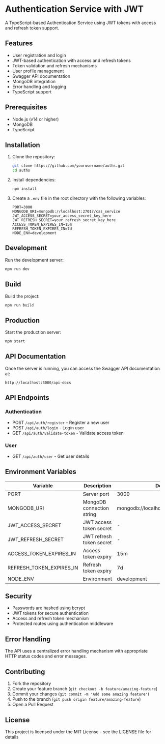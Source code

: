 # Authentication Service with JWT

A TypeScript-based Authentication Service using JWT tokens with access and refresh token support.

## Features

- User registration and login
- JWT-based authentication with access and refresh tokens
- Token validation and refresh mechanisms
- User profile management
- Swagger API documentation
- MongoDB integration
- Error handling and logging
- TypeScript support

## Prerequisites

- Node.js (v14 or higher)
- MongoDB
- TypeScript

## Installation

1. Clone the repository:
   ```bash
   git clone https://github.com/yourusername/auths.git
   cd auths
   ```

2. Install dependencies:
   ```bash
   npm install
   ```

3. Create a `.env` file in the root directory with the following variables:
   ```env
   PORT=3000
   MONGODB_URI=mongodb://localhost:27017/cas_service
   JWT_ACCESS_SECRET=your_access_secret_key_here
   JWT_REFRESH_SECRET=your_refresh_secret_key_here
   ACCESS_TOKEN_EXPIRES_IN=15m
   REFRESH_TOKEN_EXPIRES_IN=7d
   NODE_ENV=development
   ```

## Development

Run the development server:
```bash
npm run dev
```

## Build

Build the project:
```bash
npm run build
```

## Production

Start the production server:
```bash
npm start
```

## API Documentation

Once the server is running, you can access the Swagger API documentation at:
```
http://localhost:3000/api-docs
```

## API Endpoints

### Authentication
- POST `/api/auth/register` - Register a new user
- POST `/api/auth/login` - Login user
- GET `/api/auth/validate-token` - Validate access token

### User
- GET `/api/auth/user` - Get user details

## Environment Variables

| Variable | Description | Default |
|----------|-------------|---------|
| PORT | Server port | 3000 |
| MONGODB_URI | MongoDB connection string | mongodb://localhost:27017/cas_service |
| JWT_ACCESS_SECRET | JWT access token secret | - |
| JWT_REFRESH_SECRET | JWT refresh token secret | - |
| ACCESS_TOKEN_EXPIRES_IN | Access token expiry | 15m |
| REFRESH_TOKEN_EXPIRES_IN | Refresh token expiry | 7d |
| NODE_ENV | Environment | development |

## Security

- Passwords are hashed using bcrypt
- JWT tokens for secure authentication
- Access and refresh token mechanism
- Protected routes using authentication middleware

## Error Handling

The API uses a centralized error handling mechanism with appropriate HTTP status codes and error messages.

## Contributing

1. Fork the repository
2. Create your feature branch (`git checkout -b feature/amazing-feature`)
3. Commit your changes (`git commit -m 'Add some amazing feature'`)
4. Push to the branch (`git push origin feature/amazing-feature`)
5. Open a Pull Request

## License

This project is licensed under the MIT License - see the LICENSE file for details
